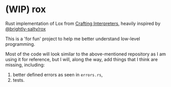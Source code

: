 # (WIP) rox
Rust implementation of Lox from [Crafting Interpreters](http://www.craftinginterpreters.com/), heavily inspired by [@brightly-salty/rox](https://github.com/brightly-salty/rox)

This is a 'for fun' project to help me better understand low-level programming.

Most of the code will look similar to the above-mentioned repository as I am using it for reference, but I will, along the way, add things that I think are missing, including:

1) better defined errors as seen in `errors.rs`,
2) tests.
